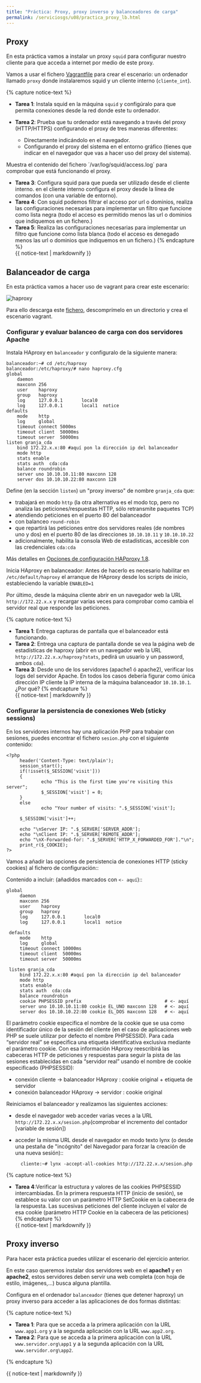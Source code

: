 ```yaml
---
title: "Práctica: Proxy, proxy inverso y balanceadores de carga"
permalink: /serviciosgs/u08/practica_proxy_lb.html
---
```


## Proxy

En esta práctica vamos a instalar un proxy `squid` para configurar nuestro cliente para que acceda a internet por medio de este proxy.

Vamos a usar el fichero [Vagrantfile](doc/squid/Vagrantfile) para crear el escenario: un ordenador llamado `proxy` donde instalaremos squid y un cliente interno (`cliente_int`).

{% capture notice-text %}
* **Tarea 1**: Instala squid en la máquina `squid` y configúralo para que permita conexiones desde la red donde este tu ordenador.
* **Tarea 2**: Prueba que tu ordenador está navegando a través del proxy (HTTP/HTTPS) configurando el proxy de tres maneras diferentes:

    * Directamente indicándolo en el navegador.
    * Configurando el proxy del sistema en el entorno gráfico (tienes que indicar en el navegador que vas a hacer uso del proxy del sistema).

Muestra el contenido del fichero ´/var/log/squid/access.log` para comprobar que está funcionando el proxy.

* **Tarea 3**: Configura squid para que pueda ser utilizado desde el cliente interno. en el cliente interno configura el proxy desde la línea de comandos (con una variable de entorno).
* **Tarea 4**: Con squid podemos filtrar el acceso por url o dominios, realiza las configuraciones necesarias para implementar un filtro que funcione como lista negra (todo el acceso es permitido menos las url o dominios que indiquemos en un fichero.)
* **Tarea 5**: Realiza las configuraciones necesarias para implementar un filtro que funcione como lista blanca (todo el acceso es denegado menos las url o dominios que indiquemos en un fichero.)
{% endcapture %}<div class="notice--info">{{ notice-text | markdownify }}</div>

## Balanceador de carga

En esta práctica vamos a hacer uso de vagrant para crear este escenario:


![haproxy](img/haproxy.jpg)

Para ello descarga este [fichero](doc/haproxy/vagrant.zip), descomprímelo en un directorio y crea el escenario vagrant.

### Configurar y evaluar balanceo de carga con dos servidores Apache

Instala HAproxy en `balanceador` y configuralo de la siguiente manera:

    balanceador:~# cd /etc/haproxy
    balanceador:/etc/haproxy/# nano haproxy.cfg        
    global
        daemon
        maxconn 256
        user    haproxy
        group   haproxy
        log     127.0.0.1       local0
        log     127.0.0.1       local1  notice     
    defaults
        mode    http
        log     global
        timeout connect 5000ms
        timeout client  50000ms
        timeout server  50000ms        
    listen granja_cda 
        bind 172.22.x.x:80 #aquí pon la dirección ip del balanceador
        mode http
        stats enable
        stats auth  cda:cda
        balance roundrobin
        server uno 10.10.10.11:80 maxconn 128
        server dos 10.10.10.22:80 maxconn 128

Define (en la sección `listen`) un "proxy inverso" de nombre `granja_cda` que:

* trabajará en modo `http` (la otra alternativa es el modo tcp, pero no analiza las peticiones/respuestas HTTP, sólo retransmite paquetes TCP)
* atendiendo peticiones en el puerto 80 del balanceador
* con balanceo `round-robin`
* que repartirá las peticiones entre dos servidores reales (de nombres uno y dos) en el puerto 80 de las direcciones `10.10.10.11` y `10.10.10.22`
* adicionalmente, habilita la consola Web de estadísticas, accesible con las credenciales `cda:cda`

Más detalles en [Opciones de configuración HAPproxy 1.8](https://cbonte.github.io/haproxy-dconv/1.8/configuration.html).

Inicia HAproxy en balanceador: Antes de hacerlo es necesario habilitar en ``/etc/default/haproxy`` el arranque de HAproxy desde los scripts de inicio, estableciendo la variable ``ENABLED=1``

Por último, desde la máquina cliente abrir en un navegador web la URL `http://172.22.x.x` y recargar varias veces para comprobar como cambia el servidor real que responde las peticiones.

{% capture notice-text %}
* **Tarea 1**: Entrega capturas de pantalla que el balanceador está funcionando.
* **Tarea 2**: Entrega una captura de pantalla donde se vea la página web de estadísticas de haproxy (abrir en un navegador web la URL `http://172.22.x.x/haproxy?stats`, pedirá un usuario y un password, ambos `cda`).
* **Tarea 3**: Desde uno de los servidores (apache1 ó apache2), verificar los logs del servidor Apache. En todos los casos debería figurar como única dirección IP cliente la IP interna de la máquina balanceador `10.10.10.1`. ¿Por qué?
{% endcapture %}<div class="notice--info">{{ notice-text | markdownify }}</div>


### Configurar la persistencia de conexiones Web (sticky sessions)

En los servidores internos hay una aplicación PHP para trabajar con sesiones, puedes encontrar el fichero `sesion.php` con el siguiente contenido:

    <?php
         header('Content-Type: text/plain');
         session_start();
         if(!isset($_SESSION['visit']))
         {
                 echo "This is the first time you're visiting this server";
                 $_SESSION['visit'] = 0;
         }
         else
                 echo "Your number of visits: ".$_SESSION['visit'];             

         $_SESSION['visit']++;              

         echo "\nServer IP: ".$_SERVER['SERVER_ADDR'];
         echo "\nClient IP: ".$_SERVER['REMOTE_ADDR'];
         echo "\nX-Forwarded-for: ".$_SERVER['HTTP_X_FORWARDED_FOR']."\n";
         print_r($_COOKIE);
    ?>

Vamos a añadir las opciones de persistencia de conexiones HTTP (sticky cookies) al fichero de configuración::
   
Contenido a incluir: (añadidos marcados con ``<- aquí``)::

    global
         daemon
         maxconn 256
         user    haproxy
         group   haproxy
         log     127.0.0.1       local0
         log     127.0.0.1       local1  notice         

     defaults
         mode    http
         log     global
         timeout connect 10000ms
         timeout client  50000ms
         timeout server  50000ms            

     listen granja_cda 
         bind 172.22.x.x:80 #aquí pon la dirección ip del balanceador
         mode http
         stats enable
         stats auth  cda:cda
         balance roundrobin
         cookie PHPSESSID prefix                               # <- aquí
         server uno 10.10.10.11:80 cookie EL_UNO maxconn 128   # <- aquí
         server dos 10.10.10.22:80 cookie EL_DOS maxconn 128   # <- aquí

El parámetro cookie especifica el nombre de la cookie que se usa como identificador único de la sesión del cliente (en el caso de aplicaciones web PHP se suele utilizar por defecto el nombre PHPSESSID). Para cada “servidor real” se especifica una etiqueta identificativa exclusiva mediante el parámetro cookie. Con esa información HAproxy reescribirá las cabeceras HTTP de peticiones y respuestas para seguir la pista de las sesiones establecidas en cada “servidor real” usando el nombre de cookie especificado (PHPSESSID):

* conexión cliente -> balanceador HAproxy : cookie original + etiqueta de servidor
* conexión balanceador HAproxy -> servidor : cookie original

Reiniciamos el balanceador y realizamos las siguientes acciones:

* desde el navegador web acceder varias veces a la URL `http://172.22.x.x/sesion.php`(comprobar el incremento del contador [variable de sesión])
* acceder la misma URL desde el navegador en modo texto lynx (o desde una pestaña de "incógnito" del Navegador para forzar la creación de una nueva sesión)::

        cliente:~# lynx -accept-all-cookies http://172.22.x.x/sesion.php

{% capture notice-text %}
* **Tarea 4**:Verificar la estructura y valores de las cookies PHPSESSID intercambiadas. En la primera respuesta HTTP (inicio de sesión), se establece su valor con un parámetro HTTP SetCookie en la cabecera de la respuesta. Las sucesivas peticiones del cliente incluyen el valor de esa cookie (parámetro HTTP Cookie en la cabecera de las peticiones)
{% endcapture %}<div class="notice--info">{{ notice-text | markdownify }}</div>

## Proxy inverso

Para hacer esta práctica puedes utilizar el escenario del ejercicio anterior.

En este caso queremos instalar dos servidores web en el **apache1** y en **apache2**, estos servidores deben servir una web completa (con hoja de estilo, imágenes,...) busca alguna plantilla.

Configura en el ordenador `balanceador` (tienes que detener haproxy) un proxy inverso para acceder a las aplicaciones de dos formas distintas:

{% capture notice-text %}
* **Tarea 1**: Para que se acceda a la primera aplicación con la URL `www.app1.org` y a la segunda aplicación con la URL `www.app2.org`.
* **Tarea 2**: Para que se acceda a la primera aplicación con la URL `www.servidor.org\app1` y a la segunda aplicación con la URL `www.servidor.org\app2`.

{% endcapture %}<div class="notice--info">{{ notice-text | markdownify }}</div>